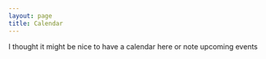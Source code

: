 ```yaml
---
layout: page
title: Calendar
---
```


I thought it might be nice to have a calendar here or note upcoming events 
